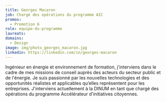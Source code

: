 ```yaml
---
title: Georges Macaron
job: Chargé des opérations du programme AIC
promos:
  - Promotion 6
role: equipe-du-programme
laureats:
domains:
  - Design 
image: img/photo_georges_macaron.jpg
linkedin: https://linkedin.com/in/georges-macaron
---
```


Ingénieur en énergie et environnement de formation, j'interviens dans le cadre de mes missions de conseil auprès des acteurs du secteur public et de l'énergie. Je suis passionné par les nouvelles technologies et des opportunités réalistes et applicables qu’elles représentent pour les entreprises.
J'interviens actuellement à la DINUM en tant que chargé des opérations du programme Accélérateur d'initiatives citoyennes.